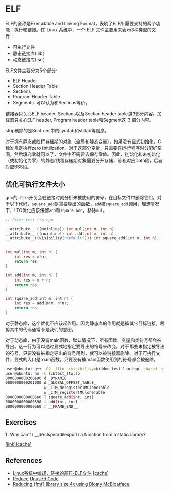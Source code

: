 # ELF

ELF的全称是Executable and Linking Format，表明了ELF所需要支持的两个功能：执行和链接。在 Linux 系统中，一个 ELF 文件主要用来表示3种类型的文件：

* 可执行文件
* 静态链接库(.lib)
* 动态链接库(.so)

ELF文件主要分为5个部分:

* ELF Header
* Section Header Table
* Sections
* Program Header Table
* Segments. 可以认为和Sections等价。

链接器只关心ELF header, Sections以及Section header table这3部分内容。加载器只关心ELF header, Program header table和Segment这 3 部分内容。

strip删除的是Sections中的symtab和strtab等信息。

对于拥有静态或线程存储期的对象（全局和静态变量），如果没有显式初始化，C标准规定执行zero initilization。对于这部分变量，只需要在运行程序时分配好空间，然后填充零就可以了，文件中不需要去保存零值。因此，初始化和未初始化（或初始化为零）的静态/线程存储期对象需要分开存储，前者对应Data段，后者对应BSS段。

## 优化可执行文件大小

gcc的`-flto`开关会在链接时刻分析未被使用的符号，在目标文件中删除它们。对于以下代码，`square_add`是需要导出的函数，`add`被`square_add`调用，理想情况下，LTO优化应该保留`add`和`square_add`，移除`mul`。

```cpp
// File: test_lto.cpp

__attribute__ ((noinline)) int mul(int m, int n);
__attribute__ ((noinline)) int add(int m, int n);
__attribute__((visibility("default"))) int square_add(int m, int n);


int mul(int m, int n) {
    int res = m*n;
    return res;
}

int add(int m, int n) {
    int res = m + n;
    return res;
}

int square_add(int m, int n) {
    int res = add(m*m, n*n);
    return res;
}
```

对于静态库，这个优化不应该起作用。因为静态库的作用就是被其它目标链接，裁剪其中的代码通常不是我们的意图。

对于动态库，由于没有main函数，默认情况下，所有函数、变量和类符号都会被导出。这一行为可以通过显式地指定要导出的符号来改变。对于那些未指定被导出的符号，只要没有被指定导出的符号用到，就可以被链接器删除。对于可执行文件，显式的入口是main函数，只要没有被main函数使用到的符号都会被删除。

```bash
user@ubuntu: g++ -O2 -flto -fvisibility=hidden test_lto.cpp -shared -o libtest_lto.so
user@ubuntu: nm -C libtest_lto.so
0000000000200e90 d _DYNAMIC
0000000000201000 d _GLOBAL_OFFSET_TABLE_
                 w _ITM_deregisterTMCloneTable
                 w _ITM_registerTMCloneTable
00000000000005a0 T square_add(int, int)
0000000000000590 t add(int, int)
0000000000000660 r __FRAME_END__
```

## Exercises

**1.** Why can't I __declspec(dllexport) a function from a static library?

[[link]](https://devblogs.microsoft.com/oldnewthing/20140321-00/?p=1433)[[cache]](why_cant_export_function_from_static_library.html)

## References

* [Linux系统中编译、链接的基石-ELF文件](https://zhuanlan.zhihu.com/p/375510683) [[cache]](ref/Linux_ELF.html)
* [Reduce Unused Code](https://tetzank.github.io/posts/removing-unused-code/)
* [Reducing {fmt} library size 4x using Bloaty McBloatface](https://www.zverovich.net/2020/05/21/reducing-library-size.html)

